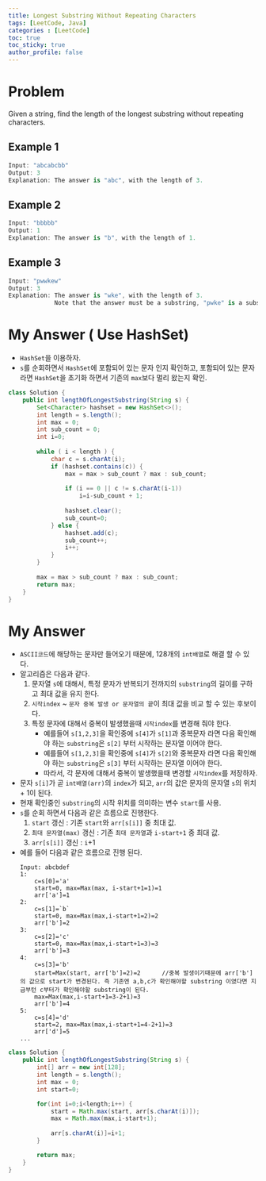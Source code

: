 ```yaml
---
title: Longest Substring Without Repeating Characters
tags: [LeetCode, Java]
categories : [LeetCode]
toc: true
toc_sticky: true
author_profile: false
---
```


# Problem

Given a string, find the length of the longest substring without repeating characters.

## Example 1

```swift
Input: "abcabcbb"
Output: 3 
Explanation: The answer is "abc", with the length of 3.
```

## Example 2

```swift
Input: "bbbbb"
Output: 1
Explanation: The answer is "b", with the length of 1.
```

## Example 3

```swift
Input: "pwwkew"
Output: 3
Explanation: The answer is "wke", with the length of 3. 
             Note that the answer must be a substring, "pwke" is a subsequence and not a substring.
```

# My Answer ( Use HashSet)
  
* `HashSet`을 이용하자.
* `s`를 순회하면서 `HashSet`에 포함되어 있는 문자 인지 확인하고, 포함되어 있는 문자라면 `HashSet`을 초기화 하면서 기존의 `max`보다 멀리 왔는지 확인.

```java
class Solution {
    public int lengthOfLongestSubstring(String s) {
        Set<Character> hashset = new HashSet<>();
        int length = s.length();
        int max = 0;
        int sub_count = 0;
        int i=0;
        
        while ( i < length ) {
            char c = s.charAt(i);
            if (hashset.contains(c)) {
                max = max > sub_count ? max : sub_count;  
                
                if (i == 0 || c != s.charAt(i-1)) 
                    i=i-sub_count + 1;                
                
                hashset.clear();
                sub_count=0;                                
            } else {
                hashset.add(c);            
                sub_count++;            
                i++;
            }
        }
        
        max = max > sub_count ? max : sub_count;  
        return max;
    }
}
```

# My Answer

* `ASCII코드`에 해당하는 문자만 들어오기 때문에, 128개의 `int배열`로 해결 할 수 있다.
* 알고리즘은 다음과 같다.
    1. 문자열 `s`에 대해서, 특정 문자가 반복되기 전까지의 `substring`의 길이를 구하고 최대 값을 유지 한다.
    2. `시작index` ~ `문자 중복 발생 or 문자열의 끝`이 최대 값을 비교 할 수 있는 후보이다.
    3. 특정 문자에 대해서 중복이 발생했을때 `시작index`를 변경해 줘야 한다.
       * 예를들어 `s[1,2,3]`을 확인중에 `s[4]`가 `s[1]`과 중복문자 라면 다음 확인해야 하는 `substring`은 `s[2]` 부터 시작하는 문자열 이어야 한다.
       * 예를들어 `s[1,2,3]`을 확인중에 `s[4]`가 `s[2]`와 중복문자 라면 다음 확인해야 하는 `substring`은 `s[3]` 부터 시작하는 문자열 이어야 한다.
       * 따라서, 각 문자에 대해서 중복이 발생했을때 변경할 `시작index`를 저장하자.
* 문자 `s[i]`가 곧 `int배열(arr)`의 `index`가 되고, `arr`의 값은 문자의 문자열 `s`의 위치 + 1이 된다.
* 현재 확인중인 `substring`의 시작 위치를 의미하는 변수 `start`를 사용.
* `s`를 순회 하면서 다음과 같은 흐름으로 진행한다.
    1. `start` 갱신 : 기존 `start`와 `arr[s[i]]` 중 최대 값.
    2. `최대 문자열(max)` 갱신 : 기존 `최대 문자열`과 `i-start+1` 중 최대 값.
    3. `arr[s[i]]` 갱신 : `i`+1
* 예를 들어 다음과 같은 흐름으로 진행 된다. 
    ```
    Input: abcbdef
    1:
        c=s[0]='a'
        start=0, max=Max(max, i-start+1=1)=1
        arr['a']=1
    2:
        c=s[1]=`b`
        start=0, max=Max(max,i-start+1=2)=2
        arr['b']=2
    3:
        c=s[2]='c'
        start=0, max=Max(max,i-start+1=3)=3
        arr['b']=3
    4:
        c=s[3]='b'  
        start=Max(start, arr['b']=2)=2      //중복 발생이기때문에 arr['b']의 값으로 start가 변경된다. 즉 기존엔 a,b,c가 확인해야할 substring 이였다면 지금부턴 c부터가 확인해야할 substring이 된다.
        max=Max(max,i-start+1=3-2+1)=3      
        arr['b']=4
    5:
        c=s[4]='d'
        start=2, max=Max(max,i-start+1=4-2+1)=3
        arr['d']=5
    ...
    ```

```java
class Solution {
    public int lengthOfLongestSubstring(String s) {
        int[] arr = new int[128];
        int length = s.length();
        int max = 0;
        int start=0;

        for(int i=0;i<length;i++) {            
            start = Math.max(start, arr[s.charAt(i)]);
            max = Math.max(max,i-start+1);
            
            arr[s.charAt(i)]=i+1;                
        }

        return max;
    }    
}
```

